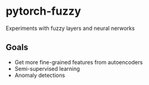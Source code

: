 # pytorch-fuzzy
Experiments with fuzzy layers and neural nerworks

## Goals

 - Get more fine-grained features from autoencoders
 - Semi-supervised learning
 - Anomaly detections